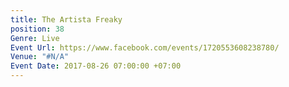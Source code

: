 ```yaml
---
title: The Artista Freaky
position: 38
Genre: Live
Event Url: https://www.facebook.com/events/1720553608238780/
Venue: "#N/A"
Event Date: 2017-08-26 07:00:00 +07:00
---
```


